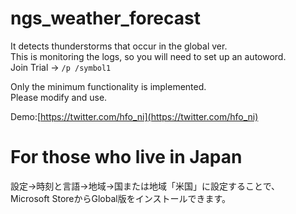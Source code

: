 # ngs_weather_forecast
  It detects thunderstorms that occur in the global ver.  
  This is monitoring the logs, so you will need to set up an autoword.   
  Join Trial -> `/p /symbol1`
  
  Only the minimum functionality is implemented.  
  Please modify and use.
  
  Demo:[https://twitter.com/hfo_ni](https://twitter.com/hfo_ni)
  
  
# For those who live in Japan
  設定→時刻と言語→地域→国または地域「米国」に設定することで、  
  Microsoft StoreからGlobal版をインストールできます。
